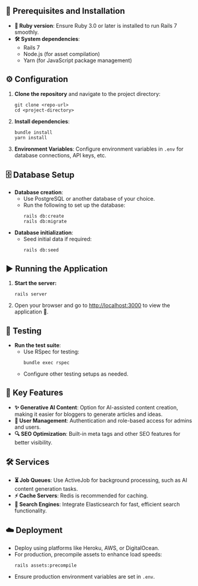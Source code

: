 <!DOCTYPE html>
<html>
<head>
  <title>README</title>
</head>
<body>

<h2>🚀 Prerequisites and Installation</h2>
<ul>
  <li><strong>💎 Ruby version</strong>: Ensure Ruby 3.0 or later is installed to run Rails 7 smoothly.</li>
  <li><strong>🛠️ System dependencies</strong>:
    <ul>
      <li>Rails 7</li>
      <li>Node.js (for asset compilation)</li>
      <li>Yarn (for JavaScript package management)</li>
    </ul>
  </li>
</ul>

<h2>⚙️ Configuration</h2>
<ol>
  <li><strong>Clone the repository</strong> and navigate to the project directory:</li>
  <pre><code>git clone &lt;repo-url&gt;
cd &lt;project-directory&gt;</code></pre>
  
  <li><strong>Install dependencies</strong>:</li>
  <pre><code>bundle install
yarn install</code></pre>

  <li><strong>Environment Variables</strong>: Configure environment variables in <code>.env</code> for database connections, API keys, etc.</li>
</ol>

<h2>🗄️ Database Setup</h2>
<ul>
  <li><strong>Database creation</strong>:
    <ul>
      <li>Use PostgreSQL or another database of your choice.</li>
      <li>Run the following to set up the database:</li>
      <pre><code>rails db:create
rails db:migrate</code></pre>
    </ul>
  </li>
  <li><strong>Database initialization</strong>:
    <ul>
      <li>Seed initial data if required:</li>
      <pre><code>rails db:seed</code></pre>
    </ul>
  </li>
</ul>

<h2>▶️ Running the Application</h2>
<ol>
  <li><strong>Start the server:</strong></li>
  <pre><code>rails server</code></pre>
  
  <li>Open your browser and go to <a href="http://localhost:3000">http://localhost:3000</a> to view the application 🎉.</li>
</ol>

<h2>🧪 Testing</h2>
<ul>
  <li><strong>Run the test suite</strong>:
    <ul>
      <li>Use RSpec for testing:</li>
      <pre><code>bundle exec rspec</code></pre>
      <li>Configure other testing setups as needed.</li>
    </ul>
  </li>
</ul>

<h2>🌟 Key Features</h2>
<ul>
  <li><strong>✨ Generative AI Content</strong>: Option for AI-assisted content creation, making it easier for bloggers to generate articles and ideas.</li>
  <li><strong>👥 User Management</strong>: Authentication and role-based access for admins and users.</li>
  <li><strong>🔍 SEO Optimization</strong>: Built-in meta tags and other SEO features for better visibility.</li>
</ul>

<h2>🛠️ Services</h2>
<ul>
  <li><strong>⏳ Job Queues</strong>: Use ActiveJob for background processing, such as AI content generation tasks.</li>
  <li><strong>⚡ Cache Servers</strong>: Redis is recommended for caching.</li>
  <li><strong>🔎 Search Engines</strong>: Integrate Elasticsearch for fast, efficient search functionality.</li>
</ul>

<h2>☁️ Deployment</h2>
<ul>
  <li>Deploy using platforms like Heroku, AWS, or DigitalOcean.</li>
  <li>For production, precompile assets to enhance load speeds:</li>
  <pre><code>rails assets:precompile</code></pre>
  <li>Ensure production environment variables are set in <code>.env</code>.</li>
</ul>

</body>
</html>
